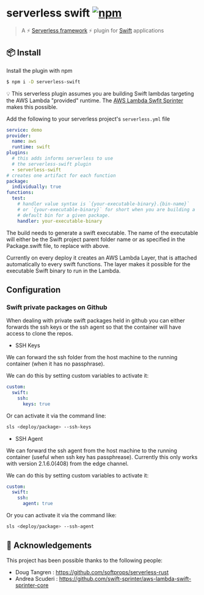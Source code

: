 # serverless swift [![npm](https://img.shields.io/npm/v/serverless-swift.svg)](https://www.npmjs.com/package/serverless-swift)

> A ⚡ [Serverless framework](https://serverless.com/framework/) ⚡ plugin for [Swift](https://developer.apple.com/swift/) applications

## 📦 Install

Install the plugin with npm

```sh
$ npm i -D serverless-swift
```

💡 This serverless plugin assumes you are building Swift lambdas targeting the AWS Lambda "provided" runtime. The [AWS Lambda Swfit Sprinter](https://github.com/swift-sprinter/aws-lambda-swift-sprinter-core) makes this possible.

Add the following to your serverless project's `serverless.yml` file

```yaml
service: demo
provider:
  name: aws
  runtime: swift
plugins:
  # this adds informs serverless to use
  # the serverless-swift plugin
  - serverless-swift
# creates one artifact for each function
package:
  individually: true
functions:
  test:
    # handler value syntax is `{your-executable-binary}.{bin-name}`
    # or `{your-executable-binary}` for short when you are building a
    # default bin for a given package.
    handler: your-executable-binary
```

The build needs to generate a swift executable. The name of the executable will either be the Swift project parent folder name or as specified in the Package.swift file, to replace with <your-executable-binary> above.

Currently on every deploy it creates an AWS Lambda Layer, that is attached automatically to every swift functions. The layer makes it possible for the executable Swift binary to run in the Lambda.

## Configuration


### Swift private packages on Github

When dealing with private swift packages held in github you can either forwards the ssh keys or the ssh agent so that the container will have access to clone the repos.

- SSH Keys

We can forward the ssh folder from the host machine to the running container (when it has no passphrase).

We can do this by setting custom variables to activate it:

```yaml
custom:
  swift:
    ssh:
      keys: true
```

Or can activate it via the command line:

```bash
sls <deploy/package> --ssh-keys
```

- SSH Agent

We can forward the ssh agent from the host machine to the running container (useful when ssh key has passphrease). Currently this only works with version 2.1.6.0(408) from the edge channel.

We can do this by setting custom variables to activate it:

```yaml
custom:
  swift:
    ssh:
      agent: true
```

Or you can activate it via the command like:

```bash
sls <deploy/package> --ssh-agent
```

## 🙌 Acknowledgements

This project has been possible thanks to the following people:

- Doug Tangren : https://github.com/softprops/serverless-rust
- Andrea Scuderi : https://github.com/swift-sprinter/aws-lambda-swift-sprinter-core
